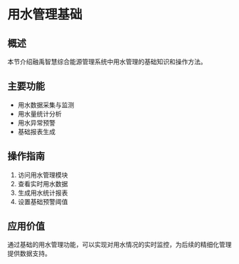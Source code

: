 # 用水管理基础

## 概述

本节介绍融禹智慧综合能源管理系统中用水管理的基础知识和操作方法。

## 主要功能

- 用水数据采集与监测
- 用水量统计分析
- 用水异常预警
- 基础报表生成

## 操作指南

1. 访问用水管理模块
2. 查看实时用水数据
3. 生成用水统计报表
4. 设置基础预警阈值

## 应用价值

通过基础的用水管理功能，可以实现对用水情况的实时监控，为后续的精细化管理提供数据支持。